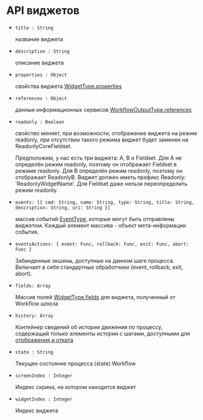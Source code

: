 # API виджетов

* `title : String`

  название виджета

* `description : String`

  описание виджета

* `properties : Object`

  свойства виджета [WidgetType.properties](https://sbtatlas.sigma.sbrf.ru/wiki/pages/viewpage.action?pageId=96993382#id-ПротоколобменаСБОЛUIWorkflow-WidgetType)

* `references : Object`

  данные информационных сервисов [WorkflowOutputType.references](https://sbtatlas.sigma.sbrf.ru/wiki/pages/viewpage.action?pageId=96993382#id-ПротоколобменаСБОЛUIWorkflow-WorkflowOutputType)
  
* `readonly : Boolean`

  свойство меняет, при возможности, отображение виджета на режим readonly,
  при отсутствии такого режима виджет будет заменен на ReadonlyCoreFieldset.
  
  Предположим, у нас есть три виджета: A, B и Fieldset.
  Для A не определён режим readonly, поэтому он отображает Fieldset в режиме readonly.
  Для B определён режим readonly, поэтому он отображает ReadonlyB.
  Виджет должен иметь префикс Readonly: 'ReadonlyWidgetName'.
  Для Fieldset даже нельзя переопределить режим readonly.
  
* `events: [{ cmd: String, name: String, type: String, title: String, description: String, uri: String }]`

  массив событий [EventType](https://sbtatlas.sigma.sbrf.ru/wiki/pages/viewpage.action?pageId=124912257#id-%D0%92%D0%B5%D1%80%D1%81%D0%B8%D1%8F2.0(beta)-EventType),
  которые могут быть отправлены виджетом. Каждый элемент массива -
  объект мета-информации события.

* `eventsActions: { event: Func, rollback: Func, exit: Func, abort: Func }`

  Забинденные экшены, доступные на данном шаге процесса.
  Включает в себя стандартные обработчики (event, rollback, exit, abort).

* `fields: Array`

  Массив полей
  [WidgetType.fields](https://sbtatlas.sigma.sbrf.ru/wiki/pages/viewpage.action?pageId=96993382#id-ПротоколобменаСБОЛUIWorkflow-WidgetType)
  для виджета, полученный от Workflow шлюза

* `history: Array`

  Контейнер сведений об истории движения по процессу, содержащий только
  элементы истории с шагами, доступными для
  [отображения и отката](https://sbtatlas.sigma.sbrf.ru/wiki/pages/viewpage.action?pageId=101866205)

* `state : String`

  Текущее состояние процесса (state) Workflow

* `screenIndex : Integer`

  Индекс скрина, на котором находится виджет

* `widgetIndex : Integer`

  Индекс виджета
